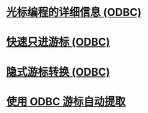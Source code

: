 # [光标编程的详细信息 (ODBC)](cursor-programming-details-odbc.md)
# [快速只进游标 (ODBC)](fast-forward-only-cursors-odbc.md)
# [隐式游标转换 (ODBC)](implicit-cursor-conversions-odbc.md)
# [使用 ODBC 游标自动提取](using-autofetch-with-odbc-cursors.md)
